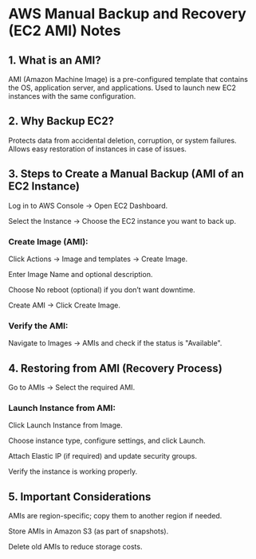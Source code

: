 # AWS Manual Backup and Recovery (EC2 AMI) Notes

## 1. What is an AMI?
AMI (Amazon Machine Image) is a pre-configured template that contains the OS, application server, and applications.
Used to launch new EC2 instances with the same configuration.

## 2. Why Backup EC2?
Protects data from accidental deletion, corruption, or system failures.
Allows easy restoration of instances in case of issues.

## 3. Steps to Create a Manual Backup (AMI of an EC2 Instance)
Log in to AWS Console → Open EC2 Dashboard.

Select the Instance → Choose the EC2 instance you want to back up.

### Create Image (AMI):
Click Actions → Image and templates → Create Image.

Enter Image Name and optional description.

Choose No reboot (optional) if you don’t want downtime.

Create AMI → Click Create Image.

### Verify the AMI:
Navigate to Images → AMIs and check if the status is "Available".

## 4. Restoring from AMI (Recovery Process)
Go to AMIs → Select the required AMI.

### Launch Instance from AMI:

Click Launch Instance from Image.

Choose instance type, configure settings, and click Launch.

Attach Elastic IP (if required) and update security groups.

Verify the instance is working properly.

## 5. Important Considerations

AMIs are region-specific; copy them to another region if needed.

Store AMIs in Amazon S3 (as part of snapshots).

Delete old AMIs to reduce storage costs.
